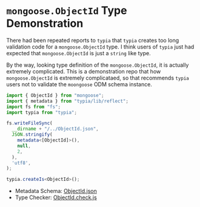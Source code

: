 # `mongoose.ObjectId` Type Demonstration
There had been repeated reports to `typia` that `typia` creates too long validation code for a `mongoose.ObjectId` type. I think users of `typia` just had expected that `mongoose.ObjectId` is just a `string` like type.

By the way, looking type definition of the `mongoose.ObjectId`, it is actually extremely complicated. This is a demonstration repo that how `mongoose.ObjectId` is extremely complicataed, so that recommends `typia` users not to validate the `moongoose` ODM schema instance.

```typescript
import { ObjectId } from "mongoose";
import { metadata } from "typia/lib/reflect";
import fs from "fs";
import typia from "typia";

fs.writeFileSync(
  __dirname + "/../ObjectId.json",
  JSON.stringify(
    metadata<[ObjectId]>(),
    null,
    2,
  ),
  'utf8',
);

typia.createIs<ObjectId>();
```

- Metadata Schema: [ObjectId.json](./ObjectId.json)
- Type Checker: [ObjectId.check.js](./ObjectId.check.js)